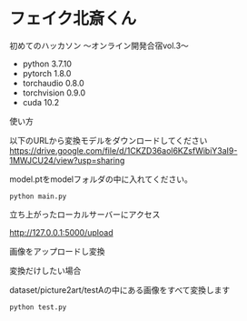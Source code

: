 # フェイク北斎くん

初めてのハッカソン ～オンライン開発合宿vol.3～

* python 3.7.10
* pytorch 1.8.0
* torchaudio 0.8.0
* torchvision 0.9.0
* cuda 10.2

使い方

以下のURLから変換モデルをダウンロードしてください
https://drive.google.com/file/d/1CKZD36aol6KZsfWibiY3aI9-1MWJCU24/view?usp=sharing

model.ptをmodelフォルダの中に入れてください。

```
python main.py
```

立ち上がったローカルサーバーにアクセス  

http://127.0.0.1:5000/upload

画像をアップロードし変換


変換だけしたい場合

dataset/picture2art/testAの中にある画像をすべて変換します

```
python test.py  
```









